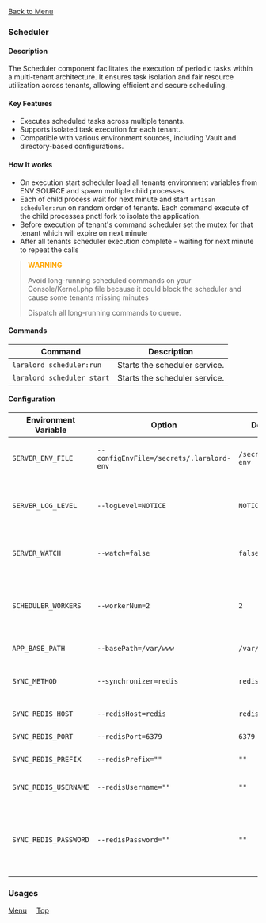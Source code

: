 [Back to Menu](../README.md#documentation)<a id='top'></a>

### **Scheduler**

#### **Description**

The Scheduler component facilitates the execution of periodic tasks within a multi-tenant architecture. It ensures task isolation and fair resource utilization across tenants, allowing efficient and secure scheduling.

#### **Key Features**

- Executes scheduled tasks across multiple tenants.
- Supports isolated task execution for each tenant.
- Compatible with various environment sources, including Vault and directory-based configurations.

#### **How It works**

- On execution start scheduler load all tenants environment variables from ENV SOURCE and spawn multiple child processes.
- Each of child process wait for next minute and start `artisan scheduler:run` on random order of tenants. Each command execute of the child processes pnctl fork to isolate the application.
- Before execution of tenant's command scheduler set the mutex for that tenant which will expire on next minute
- After all tenants scheduler execution complete - waiting for next minute to repeat the calls 

> <span style="color:orange;">**WARNING**</span> 
> 
> Avoid long-running scheduled commands on your Console/Kernel.php file because it could block the scheduler and cause some tenants missing minutes
> 
> Dispatch all long-running commands to queue. 

#### **Commands**

| Command                    | Description                   |  
|----------------------------|-------------------------------|  
| `laralord scheduler:run`     | Starts the scheduler service. |  
| `laralord scheduler start` | Starts the scheduler service. |  

#### **Configuration**

| Environment Variable          | Option                           | Default Value                                   | Description                                                         |  
|-------------------------------|----------------------------------|-----------------------------------------------|---------------------------------------------------------------------|  
| `SERVER_ENV_FILE`             | `--configEnvFile=/secrets/.laralord-env` | `/secrets/.laralord-env`                     | Path to the server's `.env` configuration file.                     |  
| `SERVER_LOG_LEVEL`            | `--logLevel=NOTICE`             | `NOTICE`                                      | Log level for the scheduler: DEBUG, INFO, NOTICE, WARNING, etc.     |  
| `SERVER_WATCH`                | `--watch=false`                 | `false`                                       | Enable WATCH mode for development environments.                     |  
| `SCHEDULER_WORKERS`           | `--workerNum=2`                 | `2`                                           | Number of worker processes to start. Defaults to available CPU cores.|  
| `APP_BASE_PATH`               | `--basePath=/var/www`           | `/var/www`                                    | Base path of the Laravel project.                                   |  
| `SYNC_METHOD`                 | `--synchronizer=redis`          | `redis`                                       | Worker synchronizer method: `redis` is used for mutex.              |  
| `SYNC_REDIS_HOST`             | `--redisHost=redis`             | `redis`                                       | Redis host for synchronization.                                     |  
| `SYNC_REDIS_PORT`             | `--redisPort=6379`              | `6379`                                        | Redis port for synchronization.                                     |  
| `SYNC_REDIS_PREFIX`           | `--redisPrefix=""`              | `""`                                          | Prefix for Redis mutex.                                             |  
| `SYNC_REDIS_USERNAME`         | `--redisUsername=""`            | `""`                                          | Redis authentication username.                                      |  
| `SYNC_REDIS_PASSWORD`         | `--redisPassword=""`            | `""`                                          | Redis authentication password. Leave blank if no authentication is required. |  


### **Usages**


[Menu](../README.md#documentation) &nbsp; &nbsp;  [Top](#top)
